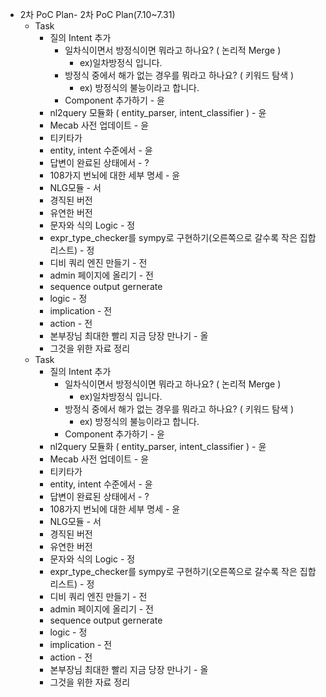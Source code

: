 - 2차 PoC Plan- 2차 PoC Plan(7.10~7.31)
	- Task
		- 질의 Intent 추가 
			- 일차식이면서 방정식이면 뭐라고 하나요? ( 논리적 Merge )
				- ex)일차방정식 입니다.
			- 방정식 중에서 해가 없는 경우를 뭐라고 하나요? ( 키워드 탐색 )
 				- ex) 방정식의 불능이라고 합니다.		
 			- Component 추가하기 - 윤
		- nl2query 모듈화 ( entity_parser, intent_classifier ) - 윤
		- Mecab 사전 업데이트 - 윤
		- 티키타가 
		- entity, intent 수준에서 - 윤
		- 답변이 완료된 상태에서 - ?
		- 108가지 번뇌에 대한 세부 명세 - 윤
		- NLG모듈 - 서
		- 경직된 버전
		- 유연한 버전
		- 문자와 식의 Logic - 정
		- expr_type_checker를 sympy로 구현하기(오른쪽으로 갈수록 작은 집합 리스트) - 정
		- 디비 쿼리 엔진 만들기 - 전
		- admin 페이지에 올리기 - 전
		- sequence output gernerate
		- logic - 정
		- implication - 전
		- action - 전
		- 본부장님 최대한 빨리 지금 당장 만나기 - 올
		- 그것을 위한 자료 정리
	- Task
		- 질의 Intent 추가 
			- 일차식이면서 방정식이면 뭐라고 하나요? ( 논리적 Merge )
				- ex)일차방정식 입니다.
			- 방정식 중에서 해가 없는 경우를 뭐라고 하나요? ( 키워드 탐색 )
 				- ex) 방정식의 불능이라고 합니다.		
 			- Component 추가하기 - 윤
		- nl2query 모듈화 ( entity_parser, intent_classifier ) - 윤
		- Mecab 사전 업데이트 - 윤
		- 티키타가 
		- entity, intent 수준에서 - 윤
		- 답변이 완료된 상태에서 - ?
		- 108가지 번뇌에 대한 세부 명세 - 윤
		- NLG모듈 - 서
		- 경직된 버전
		- 유연한 버전
		- 문자와 식의 Logic - 정
		- expr_type_checker를 sympy로 구현하기(오른쪽으로 갈수록 작은 집합 리스트) - 정
		- 디비 쿼리 엔진 만들기 - 전
		- admin 페이지에 올리기 - 전
		- sequence output gernerate
		- logic - 정
		- implication - 전
		- action - 전
		- 본부장님 최대한 빨리 지금 당장 만나기 - 올
		- 그것을 위한 자료 정리